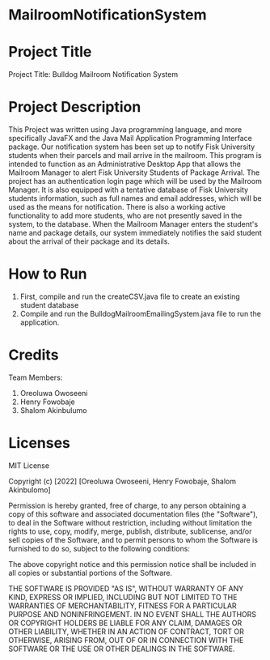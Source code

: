 # MailroomNotificationSystem

# Project Title
Project Title: Bulldog Mailroom Notification System

# Project Description
This Project was written using Java programming language, and more specifically JavaFX and the Java Mail Application Programming Interface package. 
Our notification system has been set up to notify Fisk University students when their parcels and mail arrive in the mailroom.
This program is intended to function as an Administrative Desktop App that allows the Mailroom Manager to alert Fisk University Students of Package Arrival.
The project has an authentication login page which will be used by the Mailroom Manager.
It is also equipped with a tentative database of Fisk University students information, such as full names and email addresses, which will be used as the means for notification.
There is also a working active functionality to add more students, who are not presently saved in the system, to the database.
When the Mailroom Manager enters the student's name and package details, our system immediately notifies the said student about the arrival of their package and its details.


# How to Run
1. First, compile and run the createCSV.java file to create an existing student database
2. Compile and run the BulldogMailroomEmailingSystem.java file to run the application.


# Credits 
Team Members:
 1. Oreoluwa Owoseeni
 2. Henry Fowobaje
 3. Shalom Akinbulumo

# Licenses
MIT License

Copyright (c) [2022] [Oreoluwa Owoseeni, Henry Fowobaje, Shalom Akinbulomo]

Permission is hereby granted, free of charge, to any person obtaining a copy
of this software and associated documentation files (the "Software"), to deal
in the Software without restriction, including without limitation the rights
to use, copy, modify, merge, publish, distribute, sublicense, and/or sell
copies of the Software, and to permit persons to whom the Software is
furnished to do so, subject to the following conditions:

The above copyright notice and this permission notice shall be included in all
copies or substantial portions of the Software.

THE SOFTWARE IS PROVIDED "AS IS", WITHOUT WARRANTY OF ANY KIND, EXPRESS OR
IMPLIED, INCLUDING BUT NOT LIMITED TO THE WARRANTIES OF MERCHANTABILITY,
FITNESS FOR A PARTICULAR PURPOSE AND NONINFRINGEMENT. IN NO EVENT SHALL THE
AUTHORS OR COPYRIGHT HOLDERS BE LIABLE FOR ANY CLAIM, DAMAGES OR OTHER
LIABILITY, WHETHER IN AN ACTION OF CONTRACT, TORT OR OTHERWISE, ARISING FROM,
OUT OF OR IN CONNECTION WITH THE SOFTWARE OR THE USE OR OTHER DEALINGS IN THE
SOFTWARE.
